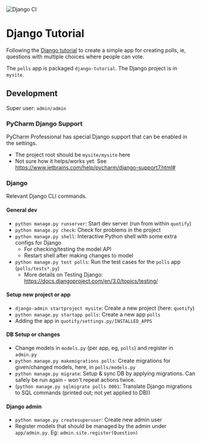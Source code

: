 ![Django CI](https://github.com/stefanbschneider/django_tutorial/workflows/Django%20CI/badge.svg)


# Django Tutorial

Following the [Django tutorial](https://docs.djangoproject.com/en/3.0/intro/tutorial01/) to create a simple app for 
creating polls, ie, questions with multiple choices where people can vote.

The `polls` app is packaged `django-tutorial`. The Django project is in `mysite`.

## Development

Super user: `admin/admin`

### PyCharm Django Support

PyCharm Professional has special Django support that can be enabled in the settings.

* The project root should be `mysite/mysite` here
* Not sure how it helps/works yet. See https://www.jetbrains.com/help/pycharm/django-support7.html#

### Django

Relevant Django CLI commands.

#### General dev

* `python manage.py runserver`: Start dev server (run from within `quotify`)
* `python manage.py check`: Check for problems in the project
* `python manage.py shell`: Interactive Python shell with some extra configs for Django
    * For checking/testing the model API
    * Restart shell after making changes to model
* `python manage.py test polls`: Run the test cases for the `polls` app (`polls/tests*.py`)
    * More details on Testing Django: https://docs.djangoproject.com/en/3.0/topics/testing/

#### Setup new project or app

* `django-admin startproject mysite`: Create a new project (here: `quotify`)
* `python manage.py startapp polls`: Create a new app `polls`
* Adding the app in `quotify/settings.py/INSTALLED_APPS`

#### DB Setup or changes

* Change models in `models.py` (per app, eg, `polls`) and register in `admin.py`
* `python manage.py makemigrations polls`: Create migrations for given/changed models, here, in `polls/models.py` 
* `python manage.py migrate`: Setup & sync DB by applying migrations. Can safely be run again - won't repeat actions twice.
* (`python manage.py sqlmigrate polls 0001`: Translate Django migrations to SQL commands (printed out; not yet applied to DB))

#### Django admin

* `python manage.py createsuperuser`: Create new admin user
* Register models that should be managed by the admin under `app/admin.py`. Eg: `admin.site.register(Question)`
